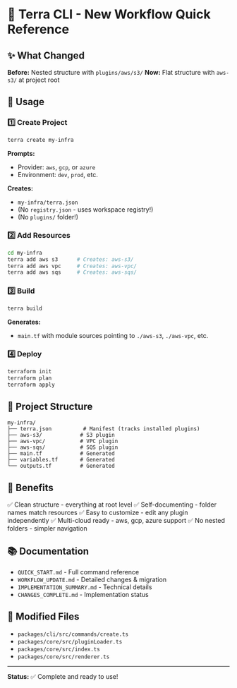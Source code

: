 # 🎯 Terra CLI - New Workflow Quick Reference

## ✨ What Changed

**Before:** Nested structure with `plugins/aws/s3/`
**Now:** Flat structure with `aws-s3/` at project root

## 🚀 Usage

### 1️⃣ Create Project
```bash
terra create my-infra
```
**Prompts:**
- Provider: `aws`, `gcp`, or `azure`
- Environment: `dev`, `prod`, etc.

**Creates:**
- `my-infra/terra.json`
- (No `registry.json` - uses workspace registry!)
- (No `plugins/` folder!)

### 2️⃣ Add Resources
```bash
cd my-infra
terra add aws s3      # Creates: aws-s3/
terra add aws vpc     # Creates: aws-vpc/
terra add aws sqs     # Creates: aws-sqs/
```

### 3️⃣ Build
```bash
terra build
```
**Generates:**
- `main.tf` with module sources pointing to `./aws-s3`, `./aws-vpc`, etc.

### 4️⃣ Deploy
```bash
terraform init
terraform plan
terraform apply
```

## 📁 Project Structure

```
my-infra/
├── terra.json          # Manifest (tracks installed plugins)
├── aws-s3/            # S3 plugin
├── aws-vpc/           # VPC plugin
├── aws-sqs/           # SQS plugin
├── main.tf            # Generated
├── variables.tf       # Generated
└── outputs.tf         # Generated
```

## 🎨 Benefits

✅ Clean structure - everything at root level
✅ Self-documenting - folder names match resources
✅ Easy to customize - edit any plugin independently
✅ Multi-cloud ready - aws, gcp, azure support
✅ No nested folders - simpler navigation

## 📚 Documentation

- `QUICK_START.md` - Full command reference
- `WORKFLOW_UPDATE.md` - Detailed changes & migration
- `IMPLEMENTATION_SUMMARY.md` - Technical details
- `CHANGES_COMPLETE.md` - Implementation status

## 🔧 Modified Files

- `packages/cli/src/commands/create.ts`
- `packages/core/src/pluginLoader.ts`
- `packages/core/src/index.ts`
- `packages/core/src/renderer.ts`

---

**Status:** ✅ Complete and ready to use!

